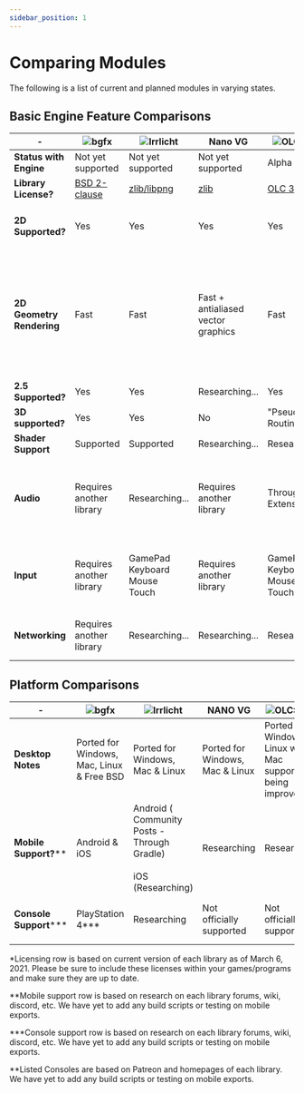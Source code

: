 ```yaml
---
sidebar_position: 1
---
```


# Comparing Modules

The following is a list of current and planned modules in varying states.

Basic Engine Feature Comparisons
--------------------------------

| - | ![](https://olddocs.gamepencil.net/wp-content/uploads/sites/6/2021/03/bgfx_img.png)bgfx | ![](https://olddocs.gamepencil.net/wp-content/uploads/sites/6/2021/03/irrlicht_logo.png)Irrlicht | Nano VG | ![](https://olddocs.gamepencil.net/wp-content/uploads/sites/6/2021/03/olc_pge_boxed.png)OLC::PGE | ![](https://olddocs.gamepencil.net/wp-content/uploads/sites/6/2021/03/raylib_logo.png)raylib | ![](https://olddocs.gamepencil.net/wp-content/uploads/sites/6/2021/03/SDL_logo.png)SDL 1.2 | ![](https://olddocs.gamepencil.net/wp-content/uploads/sites/6/2021/03/SDL_logo.png)SDL 2.x | ![](https://olddocs.gamepencil.net/wp-content/uploads/sites/6/2021/03/1200px-SFML_Logo.svg.png)SFML |
| --- | --- | --- | --- | --- | --- | --- | --- | --- |
| **Status with Engine** | Not yet supported |Not yet supported|Not yet supported|Alpha Phase |Alpha Phase|Not yet supported |Supported / default |Alpha Phase |
| **Library License?** |[BSD 2-clause](https://bkaradzic.github.io/bgfx/license.html) |[zlib/libpng](http://irrlicht.sourceforge.net/?page_id=294) |[zlib](https://github.com/memononen/nanovg/blob/master/LICENSE.txt) | [OLC 3](https://github.com/OneLoneCoder/olcPixelGameEngine/wiki/Licencing) | [zlib](https://github.com/raysan5/raylib/blob/master/LICENSE) |[GNU LGPL](http://libsdl.org/license.php) | [zlib](http://libsdl.org/license.php) |[zlib/png](https://www.sfml-dev.org/license.php) |
|**2D Supported?** |Yes |Yes|Yes|Yes|Yes|Yes, but sprite/image rotation disabled |Yes |Yes|
|**2D Geometry Rendering** | Fast |Fast|Fast + antialiased vector graphics | Fast | Fast + library based pipeline | Slow Software rendering |Points, Lines and Rectangles fast, but Circles pre-rendered and scaled Arcs made in real time Round rects made in real time | Fast |
|**2.5 Supported?**| Yes |Yes |Researching... |Yes |Yes|Not supported |Researching... |Researching...|
|**3D supported?** | Yes |Yes| No |"Pseudo3D Routines" |Yes |No |No|No|
|**Shader Support** |Supported |Supported |Researching... |Researching... |Supported |Not Supported |Not Supported | Supported |
|**Audio** |Requires another library |Researching... |Requires another library |Through Extensions |Fully supported |Fully supported through SDL_Mixer 1.2, also room for alternatives |Fully supported through SDL_Mixer 2.0, also room for alternatives |Fully supported |
|**Input** |Requires another library |GamePad<br />Keyboard<br />Mouse<br />Touch  |Requires another library |GamePad<br />Keyboard<br />Mouse<br />Touch  |GamePad (4 Controllers MAX) |Keyboard<br />Mouse | GamePad<br />Keyboard<br />Mouse<br />Touch | GamePad<br />Haptic Feedback<br />Keyboard<br />Mouse<br />Touch | GamePad (8 Controllers MAX)<br />Keyboard<br />Mouse |
|**Networking** |Requires another library |Researching... |Researching... | Researching... |Researching ... SDL_Net 1.2 Module if fits needs. | Researching... SDL_Net 2.0 Module if fits needs. |Researching... SFML Net Module if fits needs. | Researching... |

Platform Comparisons
--------------------

| - | ![](https://olddocs.gamepencil.net/wp-content/uploads/sites/6/2021/03/bgfx_img.png)bgfx | ![](https://olddocs.gamepencil.net/wp-content/uploads/sites/6/2021/03/irrlicht_logo.png)Irrlicht | NANO VG | ![](https://olddocs.gamepencil.net/wp-content/uploads/sites/6/2021/03/olc_pge_boxed.png)OLC::PGE | ![](https://olddocs.gamepencil.net/wp-content/uploads/sites/6/2021/03/raylib_logo.png)raylib | ![](https://olddocs.gamepencil.net/wp-content/uploads/sites/6/2021/03/SDL_logo.png)SDL 1.2 | ![](https://olddocs.gamepencil.net/wp-content/uploads/sites/6/2021/03/SDL_logo.png)SDL 2.x | ![](https://olddocs.gamepencil.net/wp-content/uploads/sites/6/2021/03/1200px-SFML_Logo.svg.png)SFML |
| --- | --- | --- | --- | --- | --- | --- | --- | --- |
|**Desktop Notes** |Ported for Windows, Mac, Linux & Free BSD |Ported for Windows, Mac & Linux |Ported for Windows, Mac & Linux|Ported for Windows & Linux with Mac support being improved. |Ported for Windows, Mac, Linux & FreeBSD|Ported for Windows, Mac, Linux & FreeBSD|Ported for Windows, Mac, Linux & FreeBSD |Ported for Windows, Mac & Linux |
|**Mobile Support?**** |Android & iOS |Android ( Community Posts - Through Gradle)<br /><br /> iOS (Researching) |Researching  |Researching|Android Support iOS ( Researching) |Researching | Android & iOS | Researching |
|**Console Support***** |PlayStation 4*** |Researching |Not officially supported |Not officially supported|Not officially supported|Not officially supported|Researching Nintendo Switch supported*** |Researching |

*Licensing row is based on current version of each library as of March 6, 2021. Please be sure to include these licenses within your games/programs and make sure they are up to date.

**Mobile support row is based on research on each library forums, wiki, discord, etc. We have yet to add any build scripts or testing on mobile exports.

***Console support row is based on research on each library forums, wiki, discord, etc. We have yet to add any build scripts or testing on mobile exports.

**Listed Consoles are based on Patreon and homepages of each library. We have yet to add any build scripts or testing on mobile exports.
